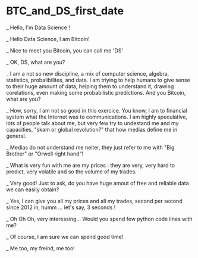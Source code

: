# BTC_and_DS_first_date
<p>_ Hello, I'm Data Science ! 
</p><p>_ Hello Data Science, I am Bitcoin!
</p><p>_ Nice to meet you Bitcoin, you can call me 'DS'
</p><p>_ OK, DS, what are you? 
</p><p>_ I am a not so new discipline, a mix of computer science, algebra, statistics, probalibilites, and data. I am triying to help humans to give sense to their huge amount of data, helping them to understand it, drawing corelations, even making some probabilistic predictions. And you Bitcoin, what are you?
</p><p>_ How, sorry, I am not so good in this exercice. You know, I am to financial system what the Internet was to communications. I am highly speculative, lots of people talk about me, but very few try to undestand me and my capacities, "skam or global revolution?" that how medias define me in general.
</p><p>_ Medias do not understand me neiter, they just refer to me with "Big Brother" or "Orwell right hand"!
</p><p>_ What is very fun with me are my prices : they are very, very hard to predict, very volatile and so the volume of my trades.
</p><p>_ Very good! Just to ask, do you have huge amout of free and reliable data we can easily obtain?
</p><p>_ Yes, I can give you all my prices and all my trades, second per second since 2012 in, humm ... let's say, 3 seconds ! 
</p><p>_ Oh Oh Oh, very interessing... Would you spend few python code lines with me?
</p><p>_ Of course, I am sure we can spend good time!
</p><p>_ Me too, my freind, me too!</p>
